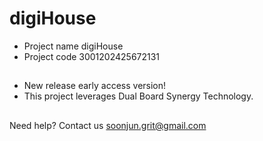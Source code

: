 # digiHouse
- Project name digiHouse
- Project code 3001202425672131
##
- New release early access version!
- This project leverages Dual Board Synergy Technology.
##
Need help? Contact us soonjun.grit@gmail.com
